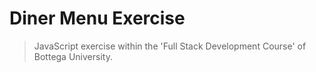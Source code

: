 # Diner Menu Exercise
> JavaScript exercise within the 'Full Stack Development Course' of Bottega University.
